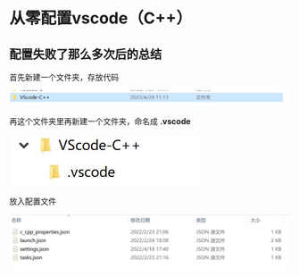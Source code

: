 # 从零配置vscode（C++）
## 配置失败了那么多次后的总结

首先新建一个文件夹，存放代码

![](image/set1.jpg)

再这个文件夹里再新建一个文件夹，命名成 **.vscode**

![](image/set2.jpg)

放入配置文件

![](image/set3.jpg)
